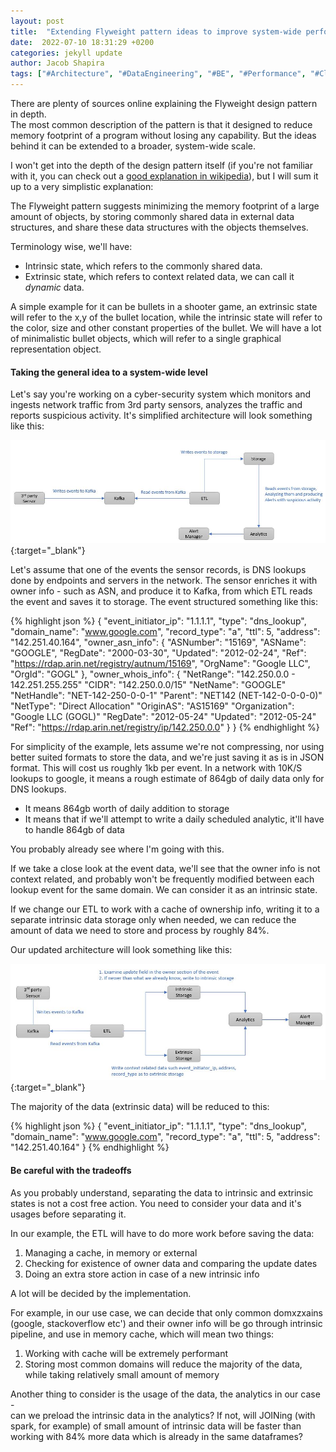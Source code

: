 ```yaml
---
layout: post
title:  "Extending Flyweight pattern ideas to improve system-wide performance and reduce costs" 
date:  2022-07-10 18:31:29 +0200
categories: jekyll update
author: Jacob Shapira
tags: ["#Architecture", "#DataEngineering", "#BE", "#Performance", "#Cloud"]
---
```


There are plenty of sources online explaining the Flyweight design pattern in depth.  
The most common description of the pattern is that it designed to reduce memory footprint of a program without losing any capability.
But the ideas behind it can be extended to a broader, system-wide scale.

I won't get into the depth of the design pattern itself (if you're not familiar with it, you can check out a <a href="https://en.wikipedia.org/wiki/Flyweight_pattern" target="_blank">good explanation in wikipedia</a>),
but I will sum it up to a very simplistic explanation:  

The Flyweight pattern suggests minimizing the memory footprint of a large amount of objects, by storing commonly shared data in external data structures,
and share these data structures with the objects themselves.

Terminology wise, we'll have:

- Intrinsic state, which refers to the commonly shared data.
- Extrinsic state, which refers to context related data, we can call it <i>dynamic</i> data.

A simple example for it can be bullets in a shooter game,
an extrinsic state will refer to the x,y of the bullet location, while the intrinsic state will refer to the color, size and other constant properties of the bullet.
We will have a lot of minimalistic bullet objects, which will refer to a single graphical representation object.


#### Taking the general idea to a system-wide level
Let's say you're working on a cyber-security system which monitors and ingests network traffic from 3rd party sensors, analyzes the traffic and reports suspicious activity.
It's simplified architecture will look something like this:

[![Simplified Ingesting flow](/assets/post-images/2022-08-10-flyweight/simplified-event-ingestion.JPG)](/assets/post-images/2022-08-10-flyweight/simplified-event-ingestion.JPG){:target="_blank"}

Let's assume that one of the events the sensor records, is DNS lookups done by endpoints and servers in the network.
The sensor enriches it with owner info - such as ASN, and produce it to Kafka, from which ETL reads the event and saves it to storage.
The event structured something like this:

{% highlight json %}
{
  "event_initiator_ip": "1.1.1.1",
  "type": "dns_lookup",
  "domain_name": "www.google.com",
  "record_type": "a",
  "ttl": 5,
  "address": "142.251.40.164",
  "owner_asn_info": {
    "ASNumber": "15169",
    "ASName": "GOOGLE",
    "RegDate": "2000-03-30",
    "Updated": "2012-02-24", 
    "Ref": "https://rdap.arin.net/registry/autnum/15169",
    "OrgName": "Google LLC",
    "OrgId": "GOGL"
  },
  "owner_whois_info": {
    "NetRange":       "142.250.0.0 - 142.251.255.255"
    "CIDR":           "142.250.0.0/15"
    "NetName":        "GOOGLE"
    "NetHandle":      "NET-142-250-0-0-1"
    "Parent":         "NET142 (NET-142-0-0-0-0)"
    "NetType":        "Direct Allocation"
    "OriginAS":       "AS15169"
    "Organization":   "Google LLC (GOGL)"
    "RegDate":        "2012-05-24"
    "Updated":        "2012-05-24"
    "Ref":            "https://rdap.arin.net/registry/ip/142.250.0.0"
  }
}
{% endhighlight %}

For simplicity of the example, lets assume we're not compressing, nor using better suited formats to store the data,
and we're just saving it as is in JSON format. This will cost us roughly 1kb per event.
In a network with 10K/S lookups to google, it means a rough estimate of 864gb of daily data only for DNS lookups.

* It means 864gb worth of daily addition to storage
* It means that if we'll attempt to write a daily scheduled analytic, it'll have to handle 864gb of data

You probably already see where I'm going with this.

If we take a close look at the event data, we'll see that the owner info is not context related, and probably won't be frequently modified
between each lookup event for the same domain. We can consider it as an intrinsic state.

If we change our ETL to work with a cache of ownership info, writing it to a separate intrinsic data storage only when needed,
we can reduce the amount of data we need to store and process by roughly 84%.

Our updated architecture will look something like this:

[![Updated Architecture](/assets/post-images/2022-08-10-flyweight/intrinsic-extrinsic-storage-arch.JPG)](/assets/post-images/2022-08-10-flyweight/intrinsic-extrinsic-storage-arch.JPG){:target="_blank"}

The majority of the data (extrinsic data) will be reduced to this:

{% highlight json %}
{
  "event_initiator_ip": "1.1.1.1",
  "type": "dns_lookup",
  "domain_name": "www.google.com",
  "record_type": "a",
  "ttl": 5,
  "address": "142.251.40.164"
}
{% endhighlight %}


#### Be careful with the tradeoffs
As you probably understand, separating the data to intrinsic and extrinsic states is not a cost free action.
You need to consider your data and it's usages before separating it.

In our example, the ETL will have to do more work before saving the data:
1. Managing a cache, in memory or external
2. Checking for existence of owner data and comparing the update dates
3. Doing an extra store action in case of a new intrinsic info

A lot will be decided by the implementation.

For example,
in our use case, we can decide that only common domxzxains (google, stackoverflow etc') and their owner info will be go through intrinsic pipeline, and use in memory cache,
which will mean two things:

1. Working with cache will be extremely performant
2. Storing most common domains will reduce the majority of the data, while taking relatively small amount of memory

Another thing to consider is the usage of the data, the analytics in our case -   
can we preload the intrinsic data in the analytics? If not, will JOINing (with spark, for example) of small amount of intrinsic data
will be faster than working with 84% more data which is already in the same dataframes?
